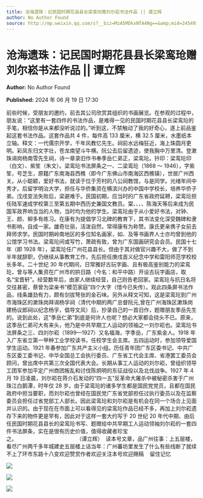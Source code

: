 ```yaml
---
title: 沧海遗珠：记民国时期花县县长梁鸾玱赠刘尔崧书法作品 || 谭立辉
author: No Author Found
source: http://mp.weixin.qq.com/s?__biz=MzA5MDkxNTA4Ng==&amp;mid=2454915262&amp;idx=1&amp;sn=f10662ac5b4320701cc4dc65fb498abc&amp;chksm=87a3c0dfb0d449c904a8974e06df63c4caa04e37b110eb9be04aa4345abace30a96e124080e2&poc_token=HJ_Do2ejHyO-wNZGG8Q1S8FdPgy1YBBEob-nUEme
---
```


# 沧海遗珠：记民国时期花县县长梁鸾玱赠刘尔崧书法作品 || 谭立辉

**Author:** No Author Found

**Published:** 2024 年 06 月 19 日 17:30

前些时候，受朋友的邀约，前去其公司欣赏其组织的书画展览。在参观的过程中，朋友说：“这里有一套四件的书法作品，是难得一见的民国时期花县县长梁鸾玱的手笔，相信你是从来都没听说过的。”听到这，不禁触动了我的好奇心，遂上前品鉴起这套书法作品。这套作品共 4 件，每件高 133 厘米，横 32.5 厘米，水墨纸本立轴。释文：一代儒宗开学，千年风教忆先生。祠前水远梅狂近，海上珠圆月更明。彩凤东归文字壮，苍龙南望斗牛横。阮公去后留遗迹，使我胸中万里清。登漱珠谒岗杨南雪先生祠，诗一章录旧作书奉季岳仁弟正，梁鸾玱。钤印：梁鸾玱印（白文）、紫笙（朱文）。梁鸾玱书法屏条之一、二梁鸾玱（1868 ～ 1946），字紫笙，号芝生，原籍广东南海县西樵（即今广东佛山市南海区西樵镇），世居广州西关。从小聪颖，爱好书法，就读于位于芳村的八公祠教馆，与是同学。光绪年间中秀才。后留学明治大学，担任与华侨集资在横滨兴办的中国中学校长，培养华侨子弟。戊戌变法失败后，梁避难于。民国初期，应当时的广东省政府延聘，梁鸾玱担任陆军速成学校第三至第五期中西历史兼国文教员。棠、、、、陈海天等后来成为民国军政界响当当的人物，当时均为他的学生。梁鸾玱由于从小爱好书法，对钟、王、颜、柳多有练习。在康有为提倡学习北碑的教育下，其书法变化深受魏碑和隶书影响，自成一家。雄奇壮丽，活泼自然，常得康有为称赞。康氏更亲携子女前去拜师求学。民国时期岭南地区的多位知名画家，如、及等书画界人士亦均曾到他的公馆学习书法。梁鸾玱间或写竹，萧疏有致，曾为广东国画研究会会员。民国十七年（即 1928 年），梁鸾玱任广州花县县长。但由于其对做官兴趣不大，做了不到半年就辞职，仍继续从事教育工作，先后担任庚戌首义纪念中学和雷阳师范学校校长多年。二十世纪 30 年代期间，日常雅好古玩字画、且有极高鉴别能力的梁鸾玱，曾与等人集资在广州市的拱日路（今名：和平中路）开设古玩字画店，取名“宝晋轩”。经营数年后，由家人继续经营，自己则告老回家。梁鸾玱与抗日名将交往甚密，蔡曾为梁亲书“模范家庭”四个大字（惜今已失传）。观此四条屏书法作品，线条雄劲有力，颇有剑拔弩张的金石味。另外从释文可知，这是梁鸾玱到广州市海珠区的漱珠岗拜谒杨孚祠（清代中期的两广总督阮元,曾在广州海珠区漱珠岗建杨议郎祠以纪念杨孚，倡导文风）后，抄录自己的一首旧作，题赠朋友季岳先生的。说到此处，这“季岳仁弟”到底是何许人也呢？想必大家都会挠头不已。原来，这季岳仁弟可大有来头，他乃是中共早期工人运动的领袖之一刘尔崧也。梁鸾玱书法屏条之三、四刘尔崧（1899—1927）又名福海，字季岳，广东紫金人。1918 年入广东省立第一甲种工业学校读书，任校学生会主席。五四运动时，参加领导爱国学生运动。1921 年春参加广东共产主义小组。历任青年团广东区委书记、中共广东区委工委书记、中华全国总工会执行委员、广东省工代会主席、省港罢工委员会顾问，曾出席中共第三次全国代表大会。长期从事工人运动的刘尔崧，曾组织领导工团军参加平定广州商团叛乱和讨伐陈炯明的东征战役以及北伐战争。1927 年 4 月 19 日凌晨，刘尔崧在蒋介石发动的“四一五”反革命大屠杀中被秘密杀害于广州珠江白鹅潭，时年仅 28 岁。由于梁鸾玱的诸多学生都是国民党党员，且都在国民政府中担当要职，而刘尔崧也曾经在国民党广东省党部担任过执行委员以及在监察委员会担任过省党部工人部长。因此梁鸾玱和刘尔崧是有机会在同一个场合上见面并认识的。由于现在在市面上可以看得见的梁鸾玱作品已经不多，再加上刘尔崧遗存下来的物件更是罕有，因此对于这样一套大约写于 20 世纪 20 年代中期、由后任民国时期花县县长的梁鸾玱书写、题赠给中共早期工人运动领袖刘尔崧的一套四件书法屏条，实在是很有历史价值，值得收藏者珍宝之。                                        （谭立辉）  读本号文章，品广州往事：上五层楼，看尽广州两千多年城建史五层楼上话当年：广州蕃坊里发生了什么有些线断了就续不上了环市东路十八变欢迎赞赏作者欢迎关注本号欢迎赐稿    留住记忆

![](https://mmbiz.qpic.cn/mmbiz_jpg/PJWG74pLsMa4yAwjrWK6uw37gkjiaz2970xgL3gfGhkgK0JxmeOlpVqicU8iagMw9VDpFBUfzxbOKt0osL0NA3soQ/640?from=appmsg)

![](https://mmbiz.qpic.cn/mmbiz_jpg/PJWG74pLsMa4yAwjrWK6uw37gkjiaz297K9Yjq2TufB23FGEaBtFFZPyBMM6LHJ3x241dgAKbk5NJicu0NPQ8MxQ/640?from=appmsg)

![](https://mmbiz.qpic.cn/mmbiz_gif/PJWG74pLsMZX0BKcLeBUb1nicgI15AfMRowP8gXVMMjhZKcBJEv3c5ictEuf7ZJq3XnRib1cL9tgSvC69iaHkiaWEfw/640?wx_fmt=gif&tp=webp&wxfrom=5&wx_lazy=1)
